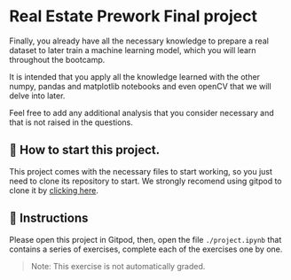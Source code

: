 # Real Estate Prework Final project

Finally, you already have all the necessary knowledge to prepare a real dataset to later train a machine learning model, which you will learn throughout the bootcamp.

It is intended that you apply all the knowledge learned with the other numpy, pandas and matplotlib notebooks and even openCV that we will delve into later.

Feel free to add any additional analysis that you consider necessary and that is not raised in the questions.

## 🌱  How to start this project.

This project comes with the necessary files to start working, so you just need to clone its repository to start. We strongly recomend using gitpod to clone it by [clicking here](https://gitpod.io#https://github.com/4GeeksAcademy/realestate-datacleanup-exercise).

## 📝 Instructions

Please open this project in Gitpod, then, open the file `./project.ipynb` that contains a series of exercises, complete each of the exercises one by one.

> Note: This exercise is not automatically graded.
